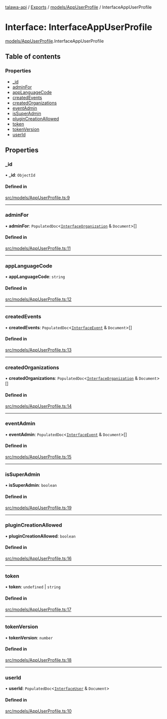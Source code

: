 [talawa-api](../README.md) / [Exports](../modules.md) / [models/AppUserProfile](../modules/models_AppUserProfile.md) / InterfaceAppUserProfile

# Interface: InterfaceAppUserProfile

[models/AppUserProfile](../modules/models_AppUserProfile.md).InterfaceAppUserProfile

## Table of contents

### Properties

- [\_id](models_AppUserProfile.InterfaceAppUserProfile.md#_id)
- [adminFor](models_AppUserProfile.InterfaceAppUserProfile.md#adminfor)
- [appLanguageCode](models_AppUserProfile.InterfaceAppUserProfile.md#applanguagecode)
- [createdEvents](models_AppUserProfile.InterfaceAppUserProfile.md#createdevents)
- [createdOrganizations](models_AppUserProfile.InterfaceAppUserProfile.md#createdorganizations)
- [eventAdmin](models_AppUserProfile.InterfaceAppUserProfile.md#eventadmin)
- [isSuperAdmin](models_AppUserProfile.InterfaceAppUserProfile.md#issuperadmin)
- [pluginCreationAllowed](models_AppUserProfile.InterfaceAppUserProfile.md#plugincreationallowed)
- [token](models_AppUserProfile.InterfaceAppUserProfile.md#token)
- [tokenVersion](models_AppUserProfile.InterfaceAppUserProfile.md#tokenversion)
- [userId](models_AppUserProfile.InterfaceAppUserProfile.md#userid)

## Properties

### \_id

• **\_id**: `ObjectId`

#### Defined in

[src/models/AppUserProfile.ts:9](https://github.com/PalisadoesFoundation/talawa-api/blob/53234da/src/models/AppUserProfile.ts#L9)

___

### adminFor

• **adminFor**: `PopulatedDoc`\<[`InterfaceOrganization`](models_Organization.InterfaceOrganization.md) & `Document`\>[]

#### Defined in

[src/models/AppUserProfile.ts:11](https://github.com/PalisadoesFoundation/talawa-api/blob/53234da/src/models/AppUserProfile.ts#L11)

___

### appLanguageCode

• **appLanguageCode**: `string`

#### Defined in

[src/models/AppUserProfile.ts:12](https://github.com/PalisadoesFoundation/talawa-api/blob/53234da/src/models/AppUserProfile.ts#L12)

___

### createdEvents

• **createdEvents**: `PopulatedDoc`\<[`InterfaceEvent`](models_Event.InterfaceEvent.md) & `Document`\>[]

#### Defined in

[src/models/AppUserProfile.ts:13](https://github.com/PalisadoesFoundation/talawa-api/blob/53234da/src/models/AppUserProfile.ts#L13)

___

### createdOrganizations

• **createdOrganizations**: `PopulatedDoc`\<[`InterfaceOrganization`](models_Organization.InterfaceOrganization.md) & `Document`\>[]

#### Defined in

[src/models/AppUserProfile.ts:14](https://github.com/PalisadoesFoundation/talawa-api/blob/53234da/src/models/AppUserProfile.ts#L14)

___

### eventAdmin

• **eventAdmin**: `PopulatedDoc`\<[`InterfaceEvent`](models_Event.InterfaceEvent.md) & `Document`\>[]

#### Defined in

[src/models/AppUserProfile.ts:15](https://github.com/PalisadoesFoundation/talawa-api/blob/53234da/src/models/AppUserProfile.ts#L15)

___

### isSuperAdmin

• **isSuperAdmin**: `boolean`

#### Defined in

[src/models/AppUserProfile.ts:19](https://github.com/PalisadoesFoundation/talawa-api/blob/53234da/src/models/AppUserProfile.ts#L19)

___

### pluginCreationAllowed

• **pluginCreationAllowed**: `boolean`

#### Defined in

[src/models/AppUserProfile.ts:16](https://github.com/PalisadoesFoundation/talawa-api/blob/53234da/src/models/AppUserProfile.ts#L16)

___

### token

• **token**: `undefined` \| `string`

#### Defined in

[src/models/AppUserProfile.ts:17](https://github.com/PalisadoesFoundation/talawa-api/blob/53234da/src/models/AppUserProfile.ts#L17)

___

### tokenVersion

• **tokenVersion**: `number`

#### Defined in

[src/models/AppUserProfile.ts:18](https://github.com/PalisadoesFoundation/talawa-api/blob/53234da/src/models/AppUserProfile.ts#L18)

___

### userId

• **userId**: `PopulatedDoc`\<[`InterfaceUser`](models_User.InterfaceUser.md) & `Document`\>

#### Defined in

[src/models/AppUserProfile.ts:10](https://github.com/PalisadoesFoundation/talawa-api/blob/53234da/src/models/AppUserProfile.ts#L10)
